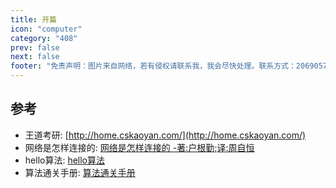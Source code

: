 ```yaml
---
title: 开篇
icon: "computer"
category: "408"
prev: false
next: false
footer: "免责声明：图片来自网络，若有侵权请联系我，我会尽快处理。联系方式：2069057986@qq.com"
---
```



## 参考
- 王道考研: [http://home.cskaoyan.com/](http://home.cskaoyan.com/)
- 网络是怎样连接的: [网络是怎样连接的 -著:户根勤;译:周自恒]()
- hello算法: [hello算法](https://www.hello-algo.com/)
- 算法通关手册: [算法通关手册](https://algo.itcharge.cn/)

